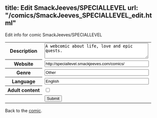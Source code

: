 title: Edit SmackJeeves/SPECIALLEVEL
url: "/comics/SmackJeeves_SPECIALLEVEL_edit.html"
---
Edit info for comic SmackJeeves/SPECIALLEVEL

<form name="comic" action="http://gaepostmail.appspot.com/comic/" method="post">
<table class="comicinfo">
<tr>
<th>Description</th><td><textarea name="description" cols="40" rows="3">A webcomic about life, love and epic quests.</textarea></td>
</tr>
<tr>
<th>Website</th><td><input type="text" name="url" value="http://speciallevel.smackjeeves.com/comics/" size="40"/></td>
</tr>
<tr>
<th>Genre</th><td><input type="text" name="genre" value="Other" size="40"/></td>
</tr>
<tr>
<th>Language</th><td><input type="text" name="language" value="English" size="40"/></td>
</tr>
<tr>
<th>Adult content</th><td><input type="checkbox" name="adult" value="adult" /></td>
</tr>
<tr>
<th></th><td>
<input type="hidden" name="comic" value="SmackJeeves_SPECIALLEVEL" />
<input type="submit" name="submit" value="Submit" />
</td>
</tr>
</table>
</form>

Back to the [comic](SmackJeeves_SPECIALLEVEL.html).
